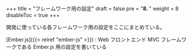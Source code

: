 +++
title = "フレームワーク用の設定"
draft = false
pre = "<b>8. </b>"
weight = 8
disableToc = true
+++

開発に使っている各フレームワーク用の設定をここにまとめている。

[Ember.js]({{< relref "ember-js" >}})
: Web フロントエンド MVC フレームワークである Ember.js 用の設定を書いている
